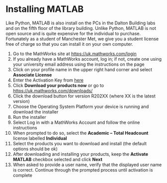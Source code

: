 # Installing MATLAB

Like Python, MATLAB is also install on the PCs in the Dalton Building labs and on the fifth floor of the library building. Unlike Python, MATLAB is not open source and is quite expensive for the individual to purchase. Fortunately as a student of Manchester Met, we give you a student license free of charge so that you can install it on your own computer. 

1. Go to the MathWorks site at <a href="https://uk.mathworks.com/login" target="_blank">https://uk.mathworks.com/login</a>
2. If you already have a MathWorks account, log in; if not, create one using your university email address using the instructions on the page
3. Click on your profile name in the upper right hand corner and select **Associate License**
4. Enter the Activation Key from <a href="https://ask-assist.mmu.ac.uk/link/08eaf9d636784a7fa6b908d86db88359/" target="_blank">here</a>
5. Click **Download your products now** or go to <a href="https://uk.mathworks.com/downloads/" target="_blank">https://uk.mathworks.com/downloads/</a>
6. Click the download button for version R202XX (where XX is the latest version)
7. Choose the Operating System Platform your device is running and download the installer
8. Run the installer
9. Select Log in with a MathWorks Account and follow the online instructions
10. When prompted to do so, select the **Academic – Total Headcount** license labelled **Individual**
11. Select the products you want to download and install (the default options should be ok)
12. After downloading and installing your products, keep the **Activate MATLAB** checkbox selected and click **Next**
13. When asked to provide a user name, verify that the displayed user name is correct. Continue through the prompted process until activation is complete
